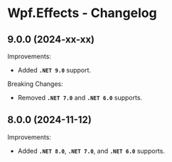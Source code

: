 # Wpf.Effects - Changelog


## 9.0.0 (2024-xx-xx)

Improvements:
- Added **`.NET 9.0`** support.

Breaking Changes:
- Removed **`.NET 7.0`** and **`.NET 6.0`** supports.


## 8.0.0 (2024-11-12)

Improvements:
- Added **`.NET 8.0`**, **`.NET 7.0`**, and **`.NET 6.0`** supports.
